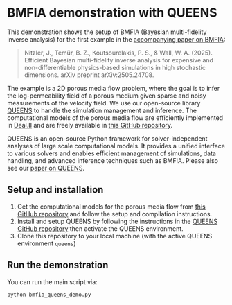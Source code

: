 # BMFIA demonstration with QUEENS

This demonstration shows the setup of BMFIA (Bayesian multi-fidelity inverse analysis) for the first
example in the [accompanying paper on BMFIA](https://arxiv.org/abs/2505.24708):
>Nitzler, J., Temür, B. Z., Koutsourelakis, P. S., & Wall, W. A. (2025). Efficient Bayesian multi-fidelity inverse analysis for expensive and non-differentiable physics-based simulations in high stochastic dimensions. arXiv preprint arXiv:2505.24708.

The example is a 2D porous media flow problem, where the goal is to infer the log-permeability field of a porous medium
given sparse and noisy measurements of the velocity field. We use our open-source library [QUEENS](https://github.com/queens-py/queens) to handle the simulation management and inference. The computational models of the porous media flow are efficiently implemented in [Deal.II](https://dealii.org/) and are freely available in [this GitHub repository](https://github.com/jnitzler/porous_media_flow_bmfia). 

QUEENS is an open-source Python framework for solver-independent analyses of large scale computational models. It provides a unified interface to various solvers and enables efficient management of simulations, data handling, and advanced inference techniques such as BMFIA. Please also see our [paper on QUEENS](https://www.arxiv.org/abs/2508.16316).

## Setup and installation

1. Get the computational models for the porous media flow from [this GitHub repository](https://github.com/jnitzler/porous_media_flow_bmfia) and follow the setup and compilation instructions.
2. Install and setup QUEENS by following the instructions in the [QUEENS GitHub repository](https://github.com/queens-py/queens) then activate the QUEENS environment.
3. Clone this repository to your local machine (with the active QUEENS environment `queens`)

## Run the demonstration
You can run the main script via:

```bash
python bmfia_queens_demo.py
```
